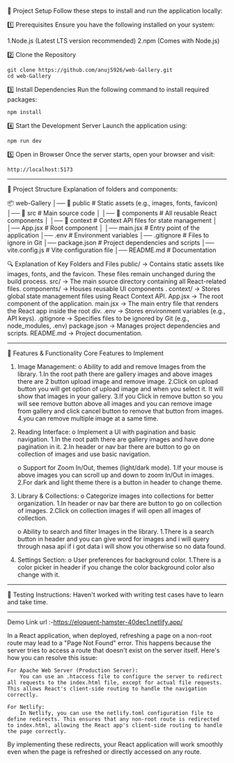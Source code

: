 🚀 Project Setup
Follow these steps to install and run the application locally:

1️⃣ Prerequisites
Ensure you have the following installed on your system:

   1.Node.js (Latest LTS version recommended)
   2.npm (Comes with Node.js)

2️⃣ Clone the Repository

    git clone https://github.com/anuj5926/web-Gallery.git
    cd web-Gallery

3️⃣ Install Dependencies
Run the following command to install required packages:

    npm install

4️⃣ Start the Development Server
Launch the application using:

    npm run dev

5️⃣ Open in Browser
Once the server starts, open your browser and visit:

    http://localhost:5173

--------------------------------------------------------------------------------------------------

🚀 Project Structure
Explanation of folders and components:

📦 web-Gallery
│── 📂 public            # Static assets (e.g., images, fonts, favicon)
│── 📂 src               # Main source code
│   │── 📂 components    # All reusable React components
│   │── 📂 context       # Context API files for state management
│   │── App.jsx          # Root component
│   │── main.jsx         # Entry point of the application
│── .env                 # Environment variables
│── .gitignore           # Files to ignore in Git
│── package.json         # Project dependencies and scripts
│── vite.config.js       # Vite configuration file
│── README.md            # Documentation

🔍 Explanation of Key Folders and Files
    public/ → Contains static assets like images, fonts, and the favicon. These files remain unchanged during the build process.
    src/ → The main source directory containing all React-related files.
    components/ → Houses reusable UI components .
    context/ → Stores global state management files using React Context API.
    App.jsx → The root component of the application.
    main.jsx → The main entry file that renders the React app inside the root div.
    .env → Stores environment variables (e.g., API keys).
    .gitignore → Specifies files to be ignored by Git (e.g., node_modules, .env)
    package.json → Manages project dependencies and scripts.
    README.md → Project documentation.

---------------------------------------------------------------------------------------------------

🚀 Features & Functionality
Core Features to Implement
1.	Image Management:
    o   Ability to add and remove Images from the library.
            1.In the root path there are gallery images and above images there are 2 button upload image and remove image.
            2.Click on upload button you will get option of upload image and when you select it. It will show that images in your gallery.
            3.If you Click in remove button so you will see remove button above all images and you can remove image from gallery and click cancel button to remove that button from images.
            4.you can remove multiple image at a same time.

2.	Reading Interface:
    o	Implement a UI with pagination and basic navigation.
            1.In the root path there are gallery images and have done pagination in it.
            2.In header or nav bar there are button to go on collection of images and use basic navigation.

    o	Support for Zoom In/Out, themes (light/dark mode).
            1.If your mouse is above images you can scroll up and down to zoom In/Out in images.
            2.For dark and light theme there is a button in header to change theme.

3.	Library & Collections:
    o	Categorize images into collections for better organization.
            1.In header or nav bar there are button to go on collection of images.
            2.Click on collection images if will open all images of collection.

    o	Ability to search and filter Images in the library.
            1.There is a search button in header and you can give word for images and i will query through nasa api if i got data i will show you otherwise so no data found.

4.	Settings Section:
    o	User preferences for background color.
            1.There is a color picker in header if you change the color background color also change with it.

-------------------------------------------------------------------------------------------------

🚀 Testing Instructions:
    Haven't worked with writing test cases have to learn and take time.


---------------------------------------------------------------------------------------------------

Demo Link url :-https://eloquent-hamster-40dec1.netlify.app/

In a React application, when deployed, refreshing a page on a non-root route may lead to a "Page Not Found" error. This happens because the server tries to access a route that doesn't exist on the server itself. Here's how you can resolve this issue:

    For Apache Web Server (Production Server):
        You can use an .htaccess file to configure the server to redirect all requests to the index.html file, except for actual file requests. This allows React's client-side routing to handle the navigation correctly.

    For Netlify:
        In Netlify, you can use the netlify.toml configuration file to define redirects. This ensures that any non-root route is redirected to index.html, allowing the React app's client-side routing to handle the page correctly.

By implementing these redirects, your React application will work smoothly even when the page is refreshed or directly accessed on any route.